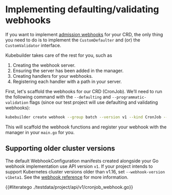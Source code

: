 # Implementing defaulting/validating webhooks

If you want to implement [admission webhooks](../reference/admission-webhook.md)
for your CRD, the only thing you need to do is to implement the `CustomDefaulter`
and (or) the `CustomValidator` interface.

Kubebuilder takes care of the rest for you, such as

1. Creating the webhook server.
1. Ensuring the server has been added in the manager.
1. Creating handlers for your webhooks.
1. Registering each handler with a path in your server.

First, let's scaffold the webhooks for our CRD (CronJob). We’ll need to run the following command with the `--defaulting` and `--programmatic-validation` flags (since our test project will use defaulting and validating webhooks):

```bash
kubebuilder create webhook --group batch --version v1 --kind CronJob --defaulting --programmatic-validation
```

This will scaffold the webhook functions and register your webhook with the manager in your `main.go` for you.

<aside class="note">

<h1>Supporting older cluster versions</h1>

The default WebhookConfiguration manifests created alongside your Go webhook implementation
use API version `v1`. If your project intends to support Kubernetes cluster versions older
than v1.16, set `--webhook-version v1beta1`. See the [webhook reference][webhook-reference]
for more information.

[webhook-reference]: /reference/webhook-overview.md#supporting-older-cluster-versions

</aside>

{{#literatego ./testdata/project/api/v1/cronjob_webhook.go}}
